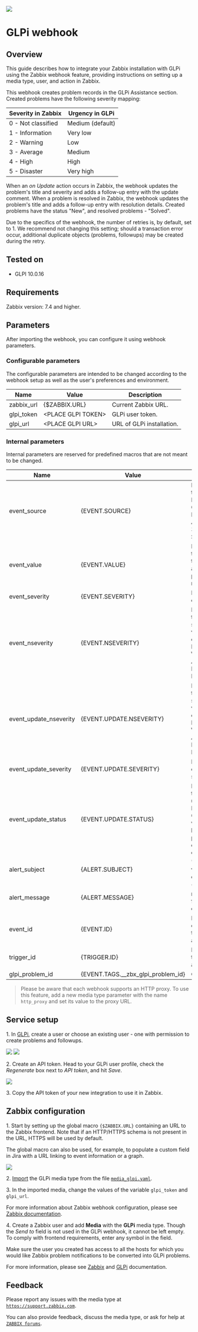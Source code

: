![](images/logo-glpi-bleu-1.png?raw=true)
# GLPi webhook

## Overview

This guide describes how to integrate your Zabbix installation with GLPi using the Zabbix webhook feature, providing instructions on setting up a media type, user, and action in Zabbix.

This webhook creates problem records in the GLPi Assistance section. Created problems have the following severity mapping:

|Severity in Zabbix|Urgency in GLPi|
|-|-|
0 - Not classified| Medium (default)|
1 - Information| Very low|
2 - Warning| Low|
3 - Average| Medium|
4 - High| High|
5 - Disaster| Very high|

When an *on Update* action occurs in Zabbix, the webhook updates the problem's title and severity and adds a follow-up entry with the update comment.
When a problem is resolved in Zabbix, the webhook updates the problem's title and adds a follow-up entry with resolution details.
Created problems have the status "New", and resolved problems - "Solved".

Due to the specifics of the webhook, the number of retries is, by default, set to 1. We recommend not changing this setting; should a transaction error occur, additional duplicate objects (problems, followups) may be created during the retry.

## Tested on
 - GLPI 10.0.16

## Requirements

Zabbix version: 7.4 and higher.

## Parameters

After importing the webhook, you can configure it using webhook parameters.

### Configurable parameters

The configurable parameters are intended to be changed according to the webhook setup as well as the user's preferences and environment.

|Name|Value|Description|
|----|-----|-----------|
|zabbix_url|\{$ZABBIX\.URL\}|Current Zabbix URL.|
|glpi_token|\<PLACE GLPI TOKEN\>|GLPi user token.|
|glpi_url|\<PLACE GLPI URL\>|URL of GLPi installation.|

### Internal parameters

Internal parameters are reserved for predefined macros that are not meant to be changed.

|Name|Value|Description|
|----|-----|-----------|
|event_source|\{EVENT\.SOURCE\}|Numeric value of the event source. Possible values: 0 - Trigger, 1 - Discovery, 2 - Autoregistration, 3 - Internal, 4 - Service.|
|event_value|\{EVENT\.VALUE\}|Numeric value of the event that triggered an action (1 for problem, 0 for recovering).|
|event_severity|\{EVENT\.SEVERITY\}|Name of the event severity.|
|event_nseverity|\{EVENT\.NSEVERITY\}|Numeric value of the event severity. Possible values: 0 - Not classified, 1 - Information, 2 - Warning, 3 - Average, 4 - High, 5 - Disaster.|
|event_update_nseverity|\{EVENT\.UPDATE\.NSEVERITY\}|Numeric value of the event update severity. Possible values: 0 - Not classified, 1 - Information, 2 - Warning, 3 - Average, 4 - High, 5 - Disaster.|
|event_update_severity|\{EVENT\.UPDATE\.SEVERITY\}|Name of the event update severity.|
|event_update_status|\{EVENT\.UPDATE\.STATUS\}|Numeric value of the problem update status. Possible values: 0 - Webhook was called because of problem/recovery event, 1 - Update operation.|
|alert_subject|\{ALERT\.SUBJECT\}|'Default subject' value from action configuration.|
|alert_message|\{ALERT\.MESSAGE\}|'Default message' value from action configuration.|
|event_id|\{EVENT\.ID\}|Numeric ID of the event that triggered an action.|
|trigger_id|\{TRIGGER\.ID\}|Numeric ID of the trigger of this action.|
|glpi_problem_id|\{EVENT\.TAGS\.\_\_zbx\_glpi\_problem\_id\}|GLPi problem ID.|

> Please be aware that each webhook supports an HTTP proxy. To use this feature, add a new media type parameter with the name `http_proxy` and set its value to the proxy URL.

## Service setup

1\. In [GLPi](https://glpi-user-documentation.readthedocs.io/fr/latest/modules/administration/users/users.html), create a user or choose an existing user - one with permission to create problems and followups.

[![](images/thumb.2.png?raw=true)](images/2.png)
[![](images/thumb.3.png?raw=true)](images/3.png)

2\. Create an API token. Head to your GLPi user profile, check the *Regenerate* box next to *API token*, and hit *Save*.

[![](images/thumb.4.png?raw=true)](images/4.png)

3\. Copy the API token of your new integration to use it in Zabbix.

## Zabbix configuration

1\. Start by setting up the global macro `{$ZABBIX.URL}` containing an URL to the Zabbix frontend. Note that if an HTTP/HTTPS schema is not present in the URL, HTTPS will be used by default.

The global macro can also be used, for example, to populate a custom field in Jira with a URL linking to event information or a graph.

[![](images/thumb.1.png?raw=true)](images/1.png)

2\. [Import](https://www.zabbix.com/documentation/7.4/manual/web_interface/frontend_sections/administration/mediatypes) the GLPi media type from the file [`media_glpi.yaml`](media_glpi.yaml).

3\. In the imported media, change the values of the variable `glpi_token` and `glpi_url`.

For more information about Zabbix webhook configuration, please see [Zabbix documentation](https://www.zabbix.com/documentation/7.4/manual/config/notifications/media/webhook).

4\. Create a Zabbix user and add **Media** with the **GLPi** media type.
Though the *Send to* field is not used in the GLPi webhook, it cannot be left empty. To comply with frontend requirements, enter any symbol in the field.

Make sure the user you created has access to all the hosts for which you would like Zabbix problem notifications to be converted into GLPi problems.

For more information, please see [Zabbix](https://www.zabbix.com/documentation/7.4/manual/config/notifications) and [GLPi](https://glpi-user-documentation.readthedocs.io/fr/latest/) documentation.

## Feedback

Please report any issues with the media type at [`https://support.zabbix.com`](https://support.zabbix.com).

You can also provide feedback, discuss the media type, or ask for help at [`ZABBIX forums`](https://www.zabbix.com/forum/zabbix-suggestions-and-feedback).
